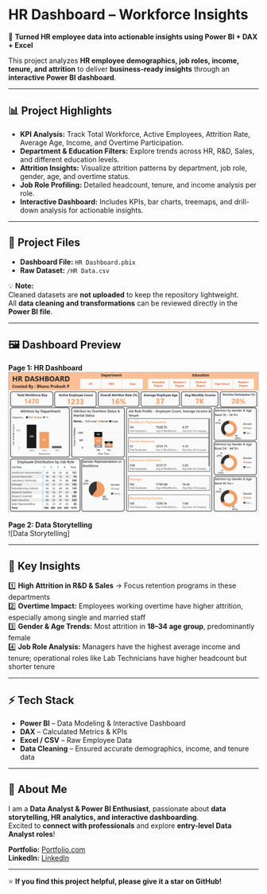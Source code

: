 # HR Dashboard – Workforce Insights

🚀 **Turned HR employee data into actionable insights using Power BI + DAX + Excel**

This project analyzes **HR employee demographics, job roles, income, tenure, and attrition** to deliver **business-ready insights** through an **interactive Power BI dashboard**.

---

## 📊 Project Highlights

- **KPI Analysis:** Track Total Workforce, Active Employees, Attrition Rate, Average Age, Income, and Overtime Participation.  
- **Department & Education Filters:** Explore trends across HR, R&D, Sales, and different education levels.  
- **Attrition Insights:** Visualize attrition patterns by department, job role, gender, age, and overtime status.  
- **Job Role Profiling:** Detailed headcount, tenure, and income analysis per role.  
- **Interactive Dashboard:** Includes KPIs, bar charts, treemaps, and drill-down analysis for actionable insights.

---

## 📂 Project Files

- **Dashboard File:** `HR Dashboard.pbix`  
- **Raw Dataset:** `/HR Data.csv`   

💡 **Note:**  
Cleaned datasets are **not uploaded** to keep the repository lightweight.  
All **data cleaning and transformations** can be reviewed directly in the **Power BI file**.

---

## 🖼️ Dashboard Preview

**Page 1: HR Dashboard**  
![HR Dashboard](./Dashboard-Image.png)

**Page 2: Data Storytelling**  
![Data Storytelling]

---

## 🔹 Key Insights

1️⃣ **High Attrition in R&D & Sales** → Focus retention programs in these departments  
2️⃣ **Overtime Impact:** Employees working overtime have higher attrition, especially among single and married staff  
3️⃣ **Gender & Age Trends:** Most attrition in **18–34 age group**, predominantly female  
4️⃣ **Job Role Analysis:** Managers have the highest average income and tenure; operational roles like Lab Technicians have higher headcount but shorter tenure  

---

## ⚡ Tech Stack

- **Power BI** – Data Modeling & Interactive Dashboard  
- **DAX** – Calculated Metrics & KPIs  
- **Excel / CSV** – Raw Employee Data  
- **Data Cleaning** – Ensured accurate demographics, income, and tenure data  

---

## 💼 About Me

I am a **Data Analyst & Power BI Enthusiast**, passionate about **data storytelling, HR analytics, and interactive dashboarding**.  
Excited to **connect with professionals** and explore **entry-level Data Analyst roles**!  

**Portfolio:** [Portfolio.com](https://bhanu-prakash-protfolio.vercel.app/)  
**LinkedIn:** [LinkedIn](https://www.linkedin.com/in/pepala-bhanu-prakash-2002m09d14/)  

---

⭐ **If you find this project helpful, please give it a star on GitHub!**
